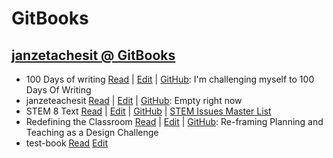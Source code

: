 # GitBooks

## [janzetachesit @ GitBooks](https://www.gitbook.com/@janzeteachesit)
- 100 Days of writing [Read](https://janzeteachesit.gitbooks.io/100-days-of-writing/content/) | [Edit](https://www.gitbook.com/book/janzeteachesit/100-days-of-writing/edit#/edit/master/README.md) | [GitHub](https://github.com/janzeteachesit/100-days-of-writing): I'm challenging myself to 100 Days Of Writing
- janzeteachesit [Read](https://janzeteachesit.gitbooks.io/janzeteachesit/content/) | [Edit](https://www.gitbook.com/book/janzeteachesit/janzeteachesit/edit#/edit/master/README.md) | [GitHub](https://github.com/janzeteachesit/janzeteachesit.github.io): Empty right now
- STEM 8 Text [Read](https://janzeteachesit.gitbooks.io/stem-8-text/content/) | [Edit](https://www.gitbook.com/book/janzeteachesit/stem-8-text/edit#/edit/README.md) | [GitHub](https://github.com/janzeteachesit/stem8-text)  |  [STEM Issues Master List](https://github.com/janzeteachesit/Learning-Diary/issues/155)
- Redefining the Classroom [Read](https://janzeteachesit.gitbooks.io/redefining-the-classroom/content/) | [Edit](https://www.gitbook.com/book/janzeteachesit/redefining-the-classroom/edit#/edit/master/README.md) | [GitHub](https://github.com/janzeteachesit/redefining-the-classroom): Re-framing Planning and Teaching as a Design Challenge
- test-book [Read](https://janzeteachesit.gitbooks.io/test-book/content/) [Edit](https://www.gitbook.com/book/janzeteachesit/test-book/edit#/edit/master/README.md)
